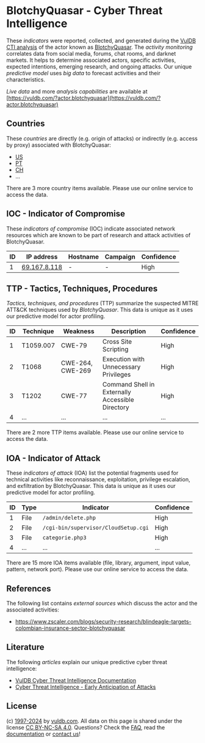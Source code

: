 # BlotchyQuasar - Cyber Threat Intelligence

These _indicators_ were reported, collected, and generated during the [VulDB CTI analysis](https://vuldb.com/?kb.cti) of the actor known as [BlotchyQuasar](https://vuldb.com/?actor.blotchyquasar). The _activity monitoring_ correlates data from social media, forums, chat rooms, and darknet markets. It helps to determine associated actors, specific activities, expected intentions, emerging research, and ongoing attacks. Our unique _predictive model_ uses _big data_ to forecast activities and their characteristics.

_Live data_ and more _analysis capabilities_ are available at [https://vuldb.com/?actor.blotchyquasar](https://vuldb.com/?actor.blotchyquasar)

## Countries

These _countries_ are directly (e.g. origin of attacks) or indirectly (e.g. access by proxy) associated with BlotchyQuasar:

* [US](https://vuldb.com/?country.us)
* [PT](https://vuldb.com/?country.pt)
* [CH](https://vuldb.com/?country.ch)
* ...

There are 3 more country items available. Please use our online service to access the data.

## IOC - Indicator of Compromise

These _indicators of compromise_ (IOC) indicate associated network resources which are known to be part of research and attack activities of BlotchyQuasar.

ID | IP address | Hostname | Campaign | Confidence
-- | ---------- | -------- | -------- | ----------
1 | [69.167.8.118](https://vuldb.com/?ip.69.167.8.118) | - | - | High

## TTP - Tactics, Techniques, Procedures

_Tactics, techniques, and procedures_ (TTP) summarize the suspected MITRE ATT&CK techniques used by _BlotchyQuasar_. This data is unique as it uses our predictive model for actor profiling.

ID | Technique | Weakness | Description | Confidence
-- | --------- | -------- | ----------- | ----------
1 | T1059.007 | CWE-79 | Cross Site Scripting | High
2 | T1068 | CWE-264, CWE-269 | Execution with Unnecessary Privileges | High
3 | T1202 | CWE-77 | Command Shell in Externally Accessible Directory | High
4 | ... | ... | ... | ...

There are 2 more TTP items available. Please use our online service to access the data.

## IOA - Indicator of Attack

These _indicators of attack_ (IOA) list the potential fragments used for technical activities like reconnaissance, exploitation, privilege escalation, and exfiltration by BlotchyQuasar. This data is unique as it uses our predictive model for actor profiling.

ID | Type | Indicator | Confidence
-- | ---- | --------- | ----------
1 | File | `/admin/delete.php` | High
2 | File | `/cgi-bin/supervisor/CloudSetup.cgi` | High
3 | File | `categorie.php3` | High
4 | ... | ... | ...

There are 15 more IOA items available (file, library, argument, input value, pattern, network port). Please use our online service to access the data.

## References

The following list contains _external sources_ which discuss the actor and the associated activities:

* https://www.zscaler.com/blogs/security-research/blindeagle-targets-colombian-insurance-sector-blotchyquasar

## Literature

The following _articles_ explain our unique predictive cyber threat intelligence:

* [VulDB Cyber Threat Intelligence Documentation](https://vuldb.com/?kb.cti)
* [Cyber Threat Intelligence - Early Anticipation of Attacks](https://www.scip.ch/en/?labs.20201022)

## License

(c) [1997-2024](https://vuldb.com/?kb.changelog) by [vuldb.com](https://vuldb.com/?kb.about). All data on this page is shared under the license [CC BY-NC-SA 4.0](https://creativecommons.org/licenses/by-nc-sa/4.0/). Questions? Check the [FAQ](https://vuldb.com/?kb.faq), read the [documentation](https://vuldb.com/?kb) or [contact us](https://vuldb.com/?contact)!
